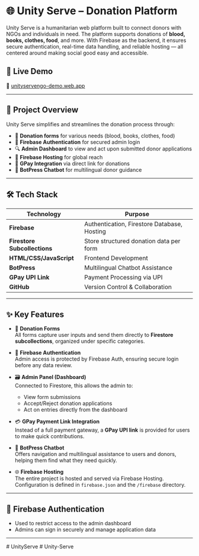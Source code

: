 # 🌐 Unity Serve – Donation Platform

Unity Serve is a humanitarian web platform built to connect donors with NGOs and individuals in need. The platform supports donations of **blood, books, clothes, food**, and more. With Firebase as the backend, it ensures secure authentication, real-time data handling, and reliable hosting — all centered around making social good easy and accessible.

## 🚀 Live Demo

🔗 [unityservengo-demo.web.app](https://unityservengo-demo.web.app)

---

## 🧠 Project Overview

Unity Serve simplifies and streamlines the donation process through:

- 📝 **Donation forms** for various needs (blood, books, clothes, food)
- 🔐 **Firebase Authentication** for secured admin login
- 🔍 **Admin Dashboard** to view and act upon submitted donor applications
- 📡 **Firebase Hosting** for global reach
- 💸 **GPay Integration** via direct link for donations
- 🤖 **BotPress Chatbot** for multilingual donor guidance

---

## 🛠️ Tech Stack

| Technology            | Purpose                                           |
|------------------------|---------------------------------------------------|
| **Firebase**           | Authentication, Firestore Database, Hosting      |
| **Firestore Subcollections** | Store structured donation data per form     |
| **HTML/CSS/JavaScript**| Frontend Development                            |
| **BotPress**           | Multilingual Chatbot Assistance                  |
| **GPay UPI Link**      | Payment Processing via UPI                       |
| **GitHub**             | Version Control & Collaboration                  |

---

## ✨ Key Features

- 📄 **Donation Forms**  
  All forms capture user inputs and send them directly to **Firestore subcollections**, organized under specific categories.

- 🔐 **Firebase Authentication**  
  Admin access is protected by Firebase Auth, ensuring secure login before any data review.

- 🗃️ **Admin Panel (Dashboard)**  
  Connected to Firestore, this allows the admin to:
  - View form submissions
  - Accept/Reject donation applications
  - Act on entries directly from the dashboard

- 💳 **GPay Payment Link Integration**  
  Instead of a full payment gateway, a **GPay UPI link** is provided for users to make quick contributions.

- 🤖 **BotPress Chatbot**  
  Offers navigation and multilingual assistance to users and donors, helping them find what they need quickly.

- 🌐 **Firebase Hosting**  
  The entire project is hosted and served via Firebase Hosting. Configuration is defined in `firebase.json` and the `/firebase` directory.

---

## 🔐 Firebase Authentication

- Used to restrict access to the admin dashboard
- Admins can sign in securely and manage application data

---


#   U n i t y S e r v e  
 #   U n i t y - S e r v e  
 